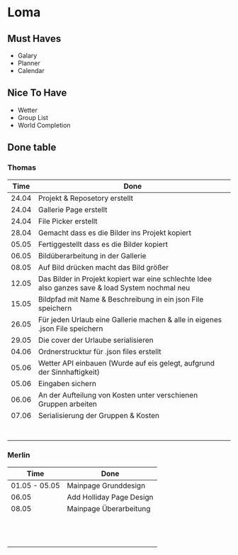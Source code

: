 # Loma

## Must Haves

- Galary
- Planner
- Calendar

## Nice To Have

- Wetter
- Group List
- World Completion

## Done table

### Thomas

|     Time | Done     |
|----------|----------|
| 24.04 |  Projekt & Reposetory erstellt        |
| 24.04 | Gallerie Page erstellt|
| 24.04 | File Picker erstellt|
| 28.04 | Gemacht dass es die Bilder ins Projekt kopiert|
| 05.05 | Fertiggestellt dass es die Bilder kopiert|
| 06.05 | Bildüberarbeitung in der Gallerie |
| 08.05 | Auf Bild drücken macht das Bild größer|
| 12.05 | Das Bilder in Projekt kopiert war eine schlechte Idee also ganzes save & load System nochmal neu|
| 15.05 | Bildpfad mit Name & Beschreibung in ein json File speichern|
| 26.05 | Für jeden Urlaub eine Gallerie machen & alle in eigenes .json File speichern|
| 29.05 | Die cover der Urlaube serialisieren         |
| 04.06 | Ordnerstrucktur für .json files erstellt |
| 05.06 | Wetter API einbauen (Wurde auf eis gelegt, aufgrund der Sinnhaftigkeit) |
| 05.06 | Eingaben sichern |
| 06.06 | An der Aufteilung von Kosten unter verschienen Gruppen arbeiten|
| 07.06 | Serialisierung der Gruppen & Kosten|
|          |          |
|          |          |
|          |          |
|          |          |
|          |          |
|          |          |
|          |          |

### Merlin

|     Time | Done     |
|----------|----------|
| 01.05 - 05.05 | Mainpage Grunddesign         |
| 06.05 |   Add Holliday Page Design       |
| 08.05 |   Mainpage Überarbeitung   |
|          |          |
|          |          |
|          |          |
|          |          |
|          |          |
|          |          |
|          |          |
|          |          |
|          |          |
|          |          |
|          |          |
|          |          |
